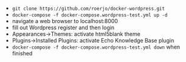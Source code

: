 - `git clone https://github.com/roerjo/docker-wordpress.git`
- `docker-compose -f docker-compose.wordpress-test.yml up -d`
- navigate a web browser to localhost:8000
- fill out Wordpress register and then login
- Appearances->Themes: activate html5blank theme
- Plugins->Installed Plugins: activate Echo Knowledge Base plugin
- `docker-compose -f docker-compose.wordpress-test.yml down` when finished
